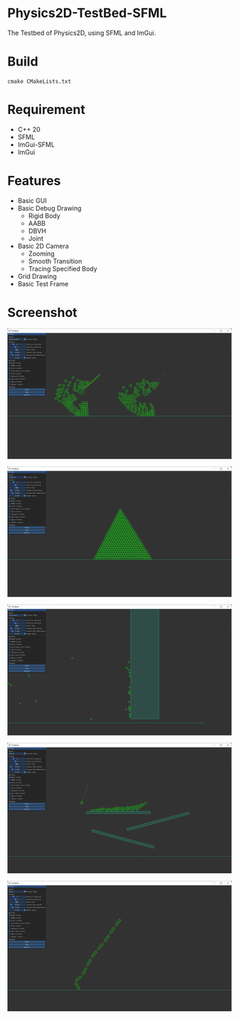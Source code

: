 # Physics2D-TestBed-SFML

The Testbed of Physics2D, using SFML and ImGui.

# Build

```
cmake CMakeLists.txt
```

# Requirement

- C++ 20
- SFML
- ImGui-SFML
- ImGui

# Features

- Basic GUI
- Basic Debug Drawing
  - Rigid Body
  - AABB
  - DBVH
  - Joint
- Basic 2D Camera
  - Zooming
  - Smooth Transition
  - Tracing Specified Body
- Grid Drawing
- Basic Test Frame

# Screenshot

![](./screenshots/1.png)

![](./screenshots/2.png)

![](./screenshots/3.png)

![](./screenshots/4.png)

![](./screenshots/5.png)